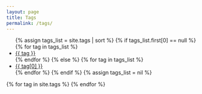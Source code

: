```yaml
---
layout: page
title: Tags
permalink: /tags/
---
```

<script language="javascript"> 
function toggle(id) {
    var ele = document.getElementById(id);
    var tag = document.getElementById(id + '-tag');
    if(ele.style.display == "block") {
          ele.style.display = "none";
          tag.style.filter = "invert(0%)";
    } else {
      ele.style.display = "block";
      tag.style.filter = "invert(100%)";
      window.location.hash = id;
    }
} 
</script>
<ul class="tag-cloud">
{% assign tags_list = site.tags | sort %}
{% if tags_list.first[0] == null %}
{% for tag in tags_list %}
<li id="{{ tag }}-tag" style="font-size: {{ tag | last | size | times: 100 | divided_by: tags_list.size | plus: 70 }}%">
<a href="javascript:toggle('{{ tag }}');">
{{ tag }} 
</a>
</li>
{% endfor %}
{% else %}
{% for tag in tags_list %}
<li id="{{ tag[0] }}-tag" style="font-size: {{ tag | last | size | times: 100 | divided_by: tags_list.size | plus: 70 }}%">
<a href="javascript:toggle('{{ tag[0] }}');">
{{ tag[0] }} 
</a>
</li>
{% endfor %}
{% endif %}
{% assign tags_list = nil %}
</ul>
{% for tag in site.tags %}
<div id="{{ tag[0] }}" style="display: none">
<h2 class='tag-header' id="{{ tag[0] }}">{{ tag[0] }}</h2>
<ul>
{% assign pages_list = tag[1] %}
{% for node in pages_list %}
{% if node.title != null %}
{% if group == null or group == node.group %}
{% if page.url == node.url %}
<li class="active">
<a href="{{ site.baseurl }}{{ node.url }}" class="active">{{ node.title }}</a>
</li>
{% else %}
<li>
{% if node.category == 'link' %}
{% if post.links.size > 0 %}
<a href="{{ node.links.first }}" class="external-link"></a>
{% else %}
<a href="{{ node.external-url }}" class="external-link"></a>
{% endif %}
{% elsif node.category == 'project' && site.github_user %}
<a href="https://github.com/{{ site.github_user }}/{{ node.title }}" class="github-project-link"></a>
{% endif %}
<a href="{{ site.baseurl }}{{ node.url }}">{{ node.title }}</a>
</li>
{% endif %}
{% endif %}
{% endif %}
{% endfor %}
{% assign pages_list = nil %}
{% assign group = nil %}
</ul>
</div>
{% endfor %}
